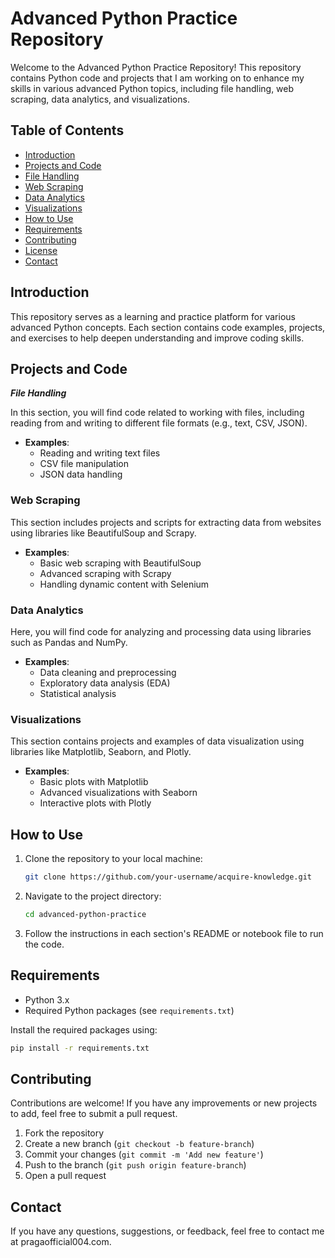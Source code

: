 # Advanced Python Practice Repository

Welcome to the Advanced Python Practice Repository! This repository contains Python code and projects that I am working on to enhance my skills in various advanced Python topics, including file handling, web scraping, data analytics, and visualizations.

## Table of Contents

- [Introduction](#introduction)
- [Projects and Code](#projects-and-code)
- [File Handling](#file-handling)
- [Web Scraping](#web-scraping)
- [Data Analytics](#data-analytics)
- [Visualizations](#visualizations)
- [How to Use](#how-to-use)
- [Requirements](#requirements)
- [Contributing](#contributing)
- [License](#license)
- [Contact](#contact)

## Introduction

This repository serves as a learning and practice platform for various advanced Python concepts. Each section contains code examples, projects, and exercises to help deepen understanding and improve coding skills.

## Projects and Code

***File Handling***

In this section, you will find code related to working with files, including reading from and writing to different file formats (e.g., text, CSV, JSON).

- **Examples**:
  - Reading and writing text files
  - CSV file manipulation
  - JSON data handling

### Web Scraping

This section includes projects and scripts for extracting data from websites using libraries like BeautifulSoup and Scrapy.

- **Examples**:
  - Basic web scraping with BeautifulSoup
  - Advanced scraping with Scrapy
  - Handling dynamic content with Selenium

### Data Analytics

Here, you will find code for analyzing and processing data using libraries such as Pandas and NumPy.

- **Examples**:
  - Data cleaning and preprocessing
  - Exploratory data analysis (EDA)
  - Statistical analysis

### Visualizations

This section contains projects and examples of data visualization using libraries like Matplotlib, Seaborn, and Plotly.

- **Examples**:
  - Basic plots with Matplotlib
  - Advanced visualizations with Seaborn
  - Interactive plots with Plotly

## How to Use

1. Clone the repository to your local machine:
    ```bash
    git clone https://github.com/your-username/acquire-knowledge.git
    ```
2. Navigate to the project directory:
    ```bash
    cd advanced-python-practice
    ```
3. Follow the instructions in each section's README or notebook file to run the code.

## Requirements

- Python 3.x
- Required Python packages (see `requirements.txt`)

Install the required packages using:
```bash
pip install -r requirements.txt
```

## Contributing

Contributions are welcome! If you have any improvements or new projects to add, feel free to submit a pull request.

1. Fork the repository
2. Create a new branch (`git checkout -b feature-branch`)
3. Commit your changes (`git commit -m 'Add new feature'`)
4. Push to the branch (`git push origin feature-branch`)
5. Open a pull request

## Contact

If you have any questions, suggestions, or feedback, feel free to contact me at pragaofficial004.com.